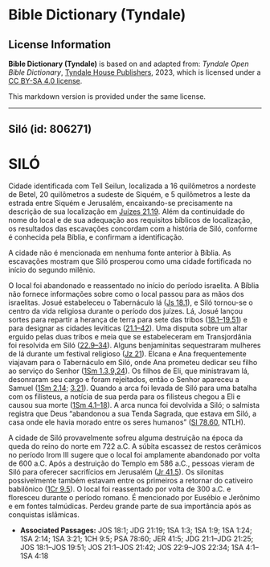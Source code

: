 # Bible Dictionary (Tyndale)

## License Information

**Bible Dictionary (Tyndale)** is based on and adapted from: _Tyndale Open Bible Dictionary_, [Tyndale House Publishers](https://tyndaleopenresources.com/), 2023, which is licensed under a [CC BY-SA 4.0 license](https://creativecommons.org/licenses/by-sa/4.0/legalcode.en).

This markdown version is provided under the same license.



--------------------------------

## Siló (id: 806271)

SILÓ
====

Cidade identificada com Tell Seilun, localizada a 16 quilômetros a nordeste de Betel, 20 quilômetros a sudeste de Siquém, e 5 quilômetros a leste da estrada entre Siquém e Jerusalém, encaixando\-se precisamente na descrição de sua localização em [Juízes 21\.19](https://ref.ly/Judg21:19). Além da continuidade do nome do local e de sua adequação aos requisitos bíblicos de localização, os resultados das escavações concordam com a história de Siló, conforme é conhecida pela Bíblia, e confirmam a identificação.

A cidade não é mencionada em nenhuma fonte anterior à Bíblia. As escavações mostram que Siló prosperou como uma cidade fortificada no início do segundo milênio.

O local foi abandonado e reassentado no início do período israelita. A Bíblia não fornece informações sobre como o local passou para as mãos dos israelitas. Josué estabeleceu o Tabernáculo lá ([Js 18\.1](https://ref.ly/Josh18:1)), e Siló tornou\-se o centro da vida religiosa durante o período dos juízes. Lá, Josué lançou sortes para repartir a herança de terra para sete das tribos ([18\.1–19\.51](https://ref.ly/Josh18:1-Josh19:51)) e para designar as cidades levíticas ([21\.1–42](https://ref.ly/Josh21:1-Josh21:42)). Uma disputa sobre um altar erguido pelas duas tribos e meia que se estabeleceram em Transjordânia foi resolvida em Siló ([22\.9–34](https://ref.ly/Josh22:9-Josh22:34)). Alguns benjaminitas sequestraram mulheres de lá durante um festival religioso ([Jz 21](https://ref.ly/Judg21:1-Judg21:25)). Elcana e Ana frequentemente viajavam para o Tabernáculo em Siló, onde Ana prometeu dedicar seu filho ao serviço do Senhor ([1Sm 1\.3,9,24](https://ref.ly/1Sam1:3,1Sam1:9,1Sam1:24)). Os filhos de Eli, que ministravam lá, desonraram seu cargo e foram rejeitados, então o Senhor apareceu a Samuel ([1Sm 2\.14](https://ref.ly/1Sam2:14); [3\.21](https://ref.ly/1Sam3:21)). Quando a arca foi levada de Siló para uma batalha com os filisteus, a notícia de sua perda para os filisteus chegou a Eli e causou sua morte ([1Sm 4\.1–18](https://ref.ly/1Sam4:1-1Sam4:18)). A arca nunca foi devolvida a Siló; o salmista registra que Deus “abandonou a sua Tenda Sagrada, que estava em Siló, a casa onde ele havia morado entre os seres humanos” ([Sl 78\.60](https://ref.ly/Ps78:60), NTLH).

A cidade de Siló provavelmente sofreu alguma destruição na época da queda do reino do norte em 722 a.C. A súbita escassez de restos cerâmicos no período Irom III sugere que o local foi amplamente abandonado por volta de 600 a.C. Após a destruição do Templo em 586 a.C., pessoas vieram de Siló para oferecer sacrifícios em Jerusalém ([Jr 41\.5](https://ref.ly/Jer41:5)). Os silonitas possivelmente também estavam entre os primeiros a retornar do cativeiro babilônico ([1Cr 9\.5](https://ref.ly/1Chr9:5)). O local foi reassentado por volta de 300 a.C. e floresceu durante o período romano. É mencionado por Eusébio e Jerônimo e em fontes talmúdicas. Perdeu grande parte de sua importância após as conquistas islâmicas.

* **Associated Passages:** JOS 18:1; JDG 21:19; 1SA 1:3; 1SA 1:9; 1SA 1:24; 1SA 2:14; 1SA 3:21; 1CH 9:5; PSA 78:60; JER 41:5; JDG 21:1–JDG 21:25; JOS 18:1–JOS 19:51; JOS 21:1–JOS 21:42; JOS 22:9–JOS 22:34; 1SA 4:1–1SA 4:18

